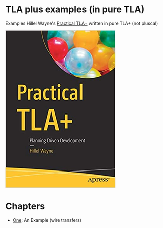 # TLA plus examples (in pure TLA)

Examples Hillel Wayne's [Practical TLA+](https://www.amazon.com/Practical-TLA-Planning-Driven-Development/dp/1484238281)
written in pure TLA+ (not pluscal)

![book cover](./resources/cover.jpg)

# Chapters

* [One](./c1/): An Example (wire transfers)
